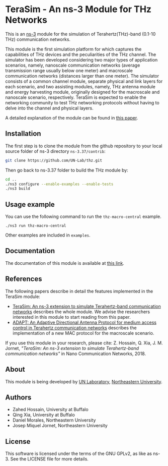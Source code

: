 # TeraSim - An ns-3 Module for THz Networks #

This is an [ns-3](https://www.nsnam.org "ns-3 webpage") module for the simulation of Terahertz(THz)-band (0.1-10 THz) communication networks.

This module is the first simulation platform for which captures the capabilities of THz devices and the peculiarities of the THz channel. The simulator has been developed considering two major types of application scenarios, namely, nanoscale communication networks (average transmission range usually below one meter) and macroscale communication networks (distances larger than one meter). The simulator consists of a common channel module, separate physical and link layers for each scenario, and two assisting modules, namely, THz antenna module and energy harvesting module, originally designed for the macroscale and nanoscale scenario, respectively. TeraSim is expected to enable the networking community to test THz networking protocols without having to delve into the channel and physical layers.

A detailed explanation of the module can be found in
[this paper](https://doi.org/10.1016/j.nancom.2018.08.001).

## Installation ##
The first step is to clone the module from the github repository to your local source folder of ns-3 directory `ns-3.37/contrib`:
```bash
git clone https://github.com/UN-Lab/thz.git
```
Then go back to ns-3.37 folder to build the THz module by:
```bash
cd ..
./ns3 configure --enable-examples --enable-tests
./ns3 build
```

## Usage example ##
You can use the following command to run the `thz-macro-central` example.
```
./ns3 run thz-macro-central
```
Other examples are included in `examples`.

## Documentation ##
The documentation of this module is available at [this link](./doc/thz.rst).

## References ##
The following papers describe in detail the features implemented in the TeraSim module:
- [TeraSim: An ns-3 extension to simulate Terahertz-band communication networks](https://doi.org/10.1016/j.nancom.2018.08.001) describes the whole module. We advise the researchers interested in this module to start reading from this paper.
- [ADAPT: An Adaptive Directional Antenna Protocol for medium access control in Terahertz communication networks](https://doi.org/10.1016/j.adhoc.2021.102540) describes the implementation of a new MAC protocol for the macroscale scenario.

If you use this module in your research, please cite: Z. Hossain, Q. Xia, J. M. Jornet, _"TeraSim: An ns-3 extension to simulate Terahertz-band communication networks"_ in Nano Communication Networks, 2018.

## About ##
This module is being developed by [UN Laboratory](http://https://unlab.tech/), [Northeastern University](https://www.northeastern.edu/).

## Authors ##
- Zahed Hossain, University at Buffalo
- Qing Xia, University at Buffalo
- Daniel Morales, Northeastern University
- Josep Miquel Jornet, Northeastern University

## License ##
This software is licensed under the terms of the GNU GPLv2, as like as ns-3. See the LICENSE file for more details.
